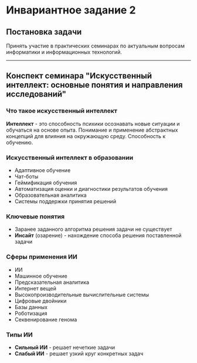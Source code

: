# Инвариантное задание 2

## Постановка задачи

Принять участие в практических семинарах по актуальным вопросам информатики и информационных технологий.

---

## Конспект семинара "Искусственный интеллект: основные понятия и направления исследований"

### Что такое искусственный интеллект

**Интеллект** - это способность психики осознавать новые ситуации и обучаться на основе опыта. Понимание и применение
абстрактных концепций для влияния на окружающую среду. Способность к обучению.

### Искусственный интеллект в образовании

- Адаптивное обучение
- Чат-боты
- Геймификация обучения
- Автоматизация оценки и диагностики результатов обучения
- Образовательная аналитика
- Системы поддержки принятия решений

### Ключевые понятия

- Заранее заданного алгоритма решения задачи не существует
- **Инсайт** (озарение) - нахождение способа решения поставленной задачи

### Сферы применения ИИ

- ИИ
- Машинное обучение
- Предсказательная аналитика
- Интернет вещей
- Высокопроизводительные вычислительные системы
- Цифровые двойники
- Базы данных
- Роботизация
- Секвенирование генома

### Типы ИИ

- **Сильный ИИ** - решает нечеткие задачи
- **Слабый ИИ** - решает узкий круг конкретных задач

